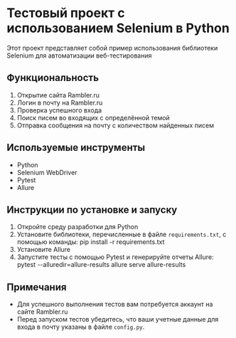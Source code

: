 # Тестовый проект с использованием Selenium в Python

Этот проект представляет собой пример использования библиотеки Selenium для автоматизации веб-тестирования

## Функциональность

1. Открытие сайта Rambler.ru
2. Логин в почту на Rambler.ru
3. Проверка успешного входа
4. Поиск писем во входящих с определённой темой
5. Отправка сообщения на почту с количеством найденных писем

## Используемые инструменты

- Python
- Selenium WebDriver
- Pytest
- Allure

## Инструкции по установке и запуску

1. Откройте среду разработки для Python
2. Установите библиотеки, перечисленные в файле `requirements.txt`, с помощью команды: pip install -r requirements.txt
3. Установите Allure
4. Запустите тесты с помощью Pytest и генерируйте отчеты Allure:
pytest --alluredir=allure-results
allure serve allure-results


## Примечания

- Для успешного выполнения тестов вам потребуется аккаунт на сайте Rambler.ru
- Перед запуском тестов убедитесь, что ваши учетные данные для входа в почту указаны в файле `config.py`.

